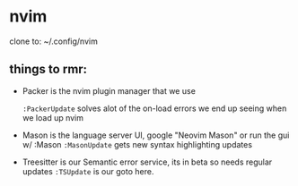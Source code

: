 # nvim

clone to:
~/.config/nvim

## things to rmr:
- Packer is the nvim plugin manager that we use

    `:PackerUpdate` solves alot of the on-load errors we end up seeing when we load up nvim
    
- Mason is the language server UI, google "Neovim Mason" or run the gui w/ :Mason
    `:MasonUpdate` gets new syntax highlighting updates

- Treesitter is our Semantic error service, its in beta so needs regular updates 
    `:TSUpdate` is our goto here.

